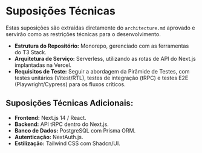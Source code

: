 # Suposições Técnicas

Estas suposições são extraídas diretamente do `architecture.md` aprovado e servirão como as restrições técnicas para o desenvolvimento.

- **Estrutura do Repositório:** Monorepo, gerenciado com as ferramentas do T3 Stack.
- **Arquitetura de Serviço:** Serverless, utilizando as rotas de API do Next.js implantadas na Vercel.
- **Requisitos de Teste:** Seguir a abordagem da Pirâmide de Testes, com testes unitários (Vitest/RTL), testes de integração (tRPC) e testes E2E (Playwright/Cypress) para os fluxos críticos.

## Suposições Técnicas Adicionais:
- **Frontend:** Next.js 14 / React.
- **Backend:** API tRPC dentro do Next.js.
- **Banco de Dados:** PostgreSQL com Prisma ORM.
- **Autenticação:** NextAuth.js.
- **Estilização:** Tailwind CSS com Shadcn/UI.
